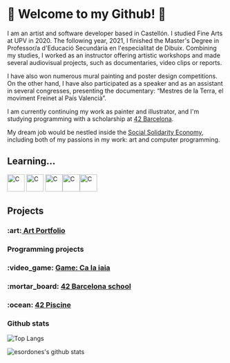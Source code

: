 <h1>🐝 Welcome to my Github! 🐝</h1>
<div>
<p>I am an artist and software developer based in Castellón. I studied Fine Arts at UPV in 2020. The following year, 2021, I finished the Master's Degree in Professor/a d'Educació Secundària en l'especialitat de Dibuix. Combining my studies, I worked as an instructor offering artistic workshops and made several audiovisual projects, such as documentaries, video clips or reports. 


I have also won numerous mural painting and poster design competitions. On the other hand, I have also participated as a speaker and as an assistant in several congresses, presenting the documentary: “Mestres de la Terra, el moviment Freinet al País Valencià”.


I am currently continuing my work as painter and illustrator, and I'm studying programming with a scholarship at <a href="https://www.42barcelona.com/es/filosofia-42/" target="_blank" >42 Barcelona</a>.</p>
My dream job would be nestled inside the <a href="https://www.ripess.org/what-is-sse/what-is-social-solidarity-economy/?lang=en" target="_blank" >Social Solidarity Economy</a>, including both of my passions in my work: art and computer programming.</p>
  
</div>
<h2>Learning...</h2>
<p><img src="https://upload.wikimedia.org/wikipedia/commons/thumb/1/18/C_Programming_Language.svg/1200px-C_Programming_Language.svg.png" alt="C" width="40" height="40"> <img src="https://cdn-icons-png.flaticon.com/512/5968/5968292.png" alt="C" width="40" height="40"> <img src="https://cdn-icons-png.flaticon.com/512/919/919827.png" alt="C" width="40" height="40"><img src="https://upload.wikimedia.org/wikipedia/commons/thumb/6/62/CSS3_logo.svg/800px-CSS3_logo.svg.png" alt="C" width="40" height="40"><img src="https://upload.wikimedia.org/wikipedia/commons/thumb/c/c3/Python-logo-notext.svg/1200px-Python-logo-notext.svg.png" alt="C" width="40" height="40"></p>
<h2>Projects</h2>
<h3>:art:<a href="https://www.canva.com/design/DAE3Y2sYG8g/bjMp-fRZ6nnhysKIKRFDkQ/view?website#2:estrella-ord-ez-aguilar">   Art Portfolio</a></h3>
<h3>Programming projects</h3>
<h3>:video_game: <a href="https://blai8.itch.io/ca-la-iaia">   Game: Ca la iaia</a></h3>
<h3>:mortar_board: <a href="https://github.com/esordone/42_Cursus_Commented">   42 Barcelona school</a></h3>
<h3>:ocean: <a href="https://github.com/esordone/42_Piscina_2022">   42 Piscine</a></h3>
<h3>Github stats</h3>

![Top Langs](https://github-readme-stats.vercel.app/api/top-langs/?username=esordone&layout=compact&theme=dark&hide_border=true)

![esordones's github stats](https://github-readme-stats.vercel.app/api?username=esordone&show_icons=true&hide_border=true&theme=dark)
